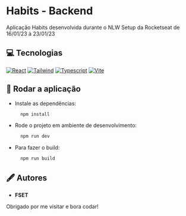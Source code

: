 # Habits - Backend

Aplicação Habits desenvolvida durante o NLW Setup da Rocketseat de 16/01/23 à 23/01/23

## 💻️ Tecnologias

[![React](https://img.shields.io/badge/React-20232A?style=for-the-badge&logo=react&logoColor=61DAFB)](https://pt-br.reactjs.org/)
[![Tailwind](https://img.shields.io/badge/Tailwind_CSS-38B2AC?style=for-the-badge&logo=tailwind-css&logoColor=white)](https://tailwindcss.com/)
[![Typescript](https://img.shields.io/badge/TypeScript-007ACC?style=for-the-badge&logo=typescript&logoColor=white)](https://typescriptlang.org)
[![Vite](https://img.shields.io/badge/Vite-B73BFE?style=for-the-badge&logo=vite&logoColor=FFD62E)](https://vitejs.dev/)

## 🚀 Rodar a aplicação

- Instale as dependências:

  ```bash
    npm install
  ```

- Rode o projeto em ambiente de desenvolvimento:

  ```bash
    npm run dev
  ```

- Para fazer o build:

  ```bash
    npm run build
  ```

## 🖋️ Autores

- **FSET**

Obrigado por me visitar e bora codar!
